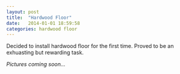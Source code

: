 ```yaml
---
layout: post
title:  "Hardwood Floor"
date:   2014-01-01 18:59:58
categories: hardwood floor
---
```


Decided to install hardwood floor for the first time. Proved to be an exhuasting but rewarding task.

*Pictures coming soon...*
